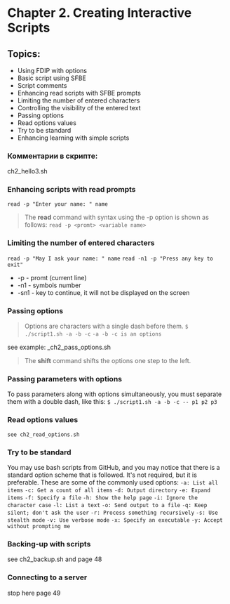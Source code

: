 # Chapter 2. Creating Interactive Scripts

## Topics:

- Using FDIP with options
- Basic script using SFBE
- Script comments
- Enhancing read scripts with SFBE prompts
- Limiting the number of entered characters
- Controlling the visibility of the entered text
- Passing options
- Read options values
- Try to be standard
- Enhancing learning with simple scripts

### Комментарии в скрипте:
ch2_hello3.sh

### Enhancing scripts with read prompts
`read -p "Enter your name: " name`

>The __read__ command with syntax using the -p option is shown as follows:
`read -p <promt> <variable name>`

### Limiting the number of entered characters
`read -p "May I ask your name: " name`
`read -n1 -p "Press any key to exit"`
- -p - promt (current line)
- -n1 - symbols number
- -sn1 -  key to continue, it will not be displayed on the screen

### Passing options
>Options are characters with a single dash before them.
`$ ./script1.sh -a -b -c`
`-a -b -c is an options`

see example: _ch2_pass_options.sh

>The __shift__ command shifts the options one step to the left.

### Passing parameters with options
To pass parameters along with options simultaneously, you must separate them with a
double dash, like this:
`$ ./script1.sh -a -b -c -- p1 p2 p3`

### Read options values

`see ch2_read_options.sh`

### Try to be standard
You may use bash scripts from GitHub, and you may notice that there is a standard option
scheme that is followed. It's not required, but it is preferable.
These are some of the commonly used options:
`-a: List all items`
`-c: Get a count of all items`
`-d: Output directory`
`-e: Expand items`
`-f: Specify a file`
`-h: Show the help page`
`-i: Ignore the character case`
`-l: List a text`
`-o: Send output to a file`
`-q: Keep silent; don't ask the user`
`-r: Process something recursively`
`-s: Use stealth mode`
`-v: Use verbose mode`
`-x: Specify an executable`
`-y: Accept without prompting me`

### Backing-up with scripts
see ch2_backup.sh and page 48

### Connecting to a server
stop here page 49
